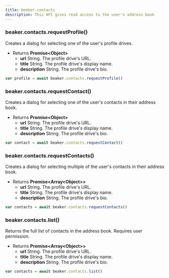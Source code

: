 ```yaml
---
title: beaker.contacts
description: This API gives read access to the user's address book
---
```


### beaker.contacts.requestProfile\(\)

Creates a dialog for selecting one of the user's profile drives.

* Returns **Promise&lt;Object&gt;**
  * **url** String. The profile drive's URL.
  * **title** String. The profile drive's display name.
  * **description** String. The profile drive's bio.

```javascript
var profile = await beaker.contacts.requestProfile()
```

### beaker.contacts.requestContact\(\)

Creates a dialog for selecting one of the user's contacts in their address book.

* Returns **Promise&lt;Object&gt;**
  * **url** String. The profile drive's URL.
  * **title** String. The profile drive's display name.
  * **description** String. The profile drive's bio.

```javascript
var contact = await beaker.contacts.requestContact()
```

### beaker.contacts.requestContacts\(\)

Creates a dialog for selecting multiple of the user's contacts in their address book.

* Returns **Promise&lt;Array&lt;Object&gt;&gt;**
  * **url** String. The profile drive's URL.
  * **title** String. The profile drive's display name.
  * **description** String. The profile drive's bio.

```javascript
var contacts = await beaker.contacts.requestContacts()
```

### beaker.contacts.list\(\)

Returns the full list of contacts in the address book. Requires user permission.

* Returns **Promise&lt;Array&lt;Object&gt;&gt;**
  * **url** String. The profile drive's URL.
  * **title** String. The profile drive's display name.
  * **description** String. The profile drive's bio.

```javascript
var contacts = await beaker.contacts.list()
```
